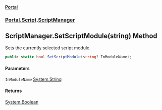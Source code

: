 #### [Portal](index.md 'index')
### [Portal.Script](Portal.Script.md 'Portal.Script').[ScriptManager](ScriptManager.md 'Portal.Script.ScriptManager')

## ScriptManager.SetScriptModule(string) Method

Sets the currently selected script module.

```csharp
public static bool SetScriptModule(string? InModuleName);
```
#### Parameters

<a name='Portal.Script.ScriptManager.SetScriptModule(string).InModuleName'></a>

`InModuleName` [System.String](https://docs.microsoft.com/en-us/dotnet/api/System.String 'System.String')

#### Returns
[System.Boolean](https://docs.microsoft.com/en-us/dotnet/api/System.Boolean 'System.Boolean')